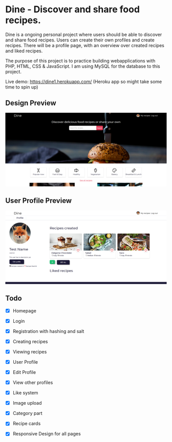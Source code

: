 # Dine - Discover and share food recipes. 
Dine is a ongoing personal project where users should be able to discover and share food recipes. Users can create their own profiles and create recipes. There will be a profile page, with an overview over created recipes and liked recipes.  

The purpose of this project is to practice building webapplications with PHP, HTML, CSS & JavaScript. I am using MySQL for the database to this project. 

Live demo: https://dine1.herokuapp.com/ (Heroku app so might take some time to spin up)

## Design Preview
![Design preview ](public/img/preview3.png)

## User Profile Preview
![Design preview ](public/img/preview-profile.png)

## Todo
- [x] Homepage
- [x] Login
- [x] Registration with hashing and salt
- [x] Creating recipes
- [x] Viewing recipes
- [x] User Profile
- [x] Edit Profile
- [x] View other profiles
- [x] Like system
- [x] Image upload
- [x] Category part
- [x] Recipe cards
- [x] Responsive Design for all pages

